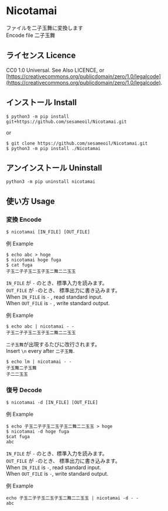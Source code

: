 # Nicotamai

ファイルを二子玉舞に変換します  
Encode file 二子玉舞

## ライセンス Licence

CC0 1.0 Universal.
See Also LICENCE, or [https://creativecommons.org/publicdomain/zero/1.0/legalcode](https://creativecommons.org/publicdomain/zero/1.0/legalcode).

## インストール Install

```
$ python3 -m pip install git+https://github.com/sesameoil/Nicotamai.git
```

or

```
$ git clone https://github.com/sesameoil/Nicotamai.git
$ python3 -m pip install ./Nicotamai
```

## アンインストール Uninstall

```
python3 -m pip uninstall nicotamai
```

## 使い方 Usage

### 変換 Encode

```
$ nicotamai [IN_FILE] [OUT_FILE]
```

例  Example

```
$ echo abc > hoge
$ nicotamai hoge fuga
$ cat fuga
子玉二子子玉二玉子玉二舞二二玉玉
```
`IN_FILE` が  `-` のとき、標準入力を読みます。  
`OUT_FILE` が  `-`のとき、 標準出力に書き込みます。  
When `IN_FILE`  is  `-` , read standard input.  
When `OUT_FILE` is  `-` , write standard output.  
  
例 Example

```
$ echo abc | nicotamai - -
子玉二子子玉二玉子玉二舞二二玉玉
```

`二子玉舞`が出現するたびに改行されます。  
Insert `\n` every after `二子玉舞`.

```
$ echo lm | nicotamai - -
子玉舞二子玉舞
子二二玉玉
```

### 復号 Decode

```
$ nicotamai -d [IN_FILE] [OUT_FILE]
```

例 Example

```
$ echo 子玉二子子玉二玉子玉二舞二二玉玉 > hoge
$ nicotamai -d hoge fuga
$cat fuga
abc
```

`IN_FILE` が  `-` のとき、標準入力を読みます。  
`OUT_FILE` が  `-`のとき、 標準出力に書き込みます。  
When `IN_FILE` is `-`, read standard input.  
When `OUT_FILE` is `-`, write standard output.   

例 Example

```
echo 子玉二子子玉二玉子玉二舞二二玉玉 | nicotamai -d - -
abc
```
